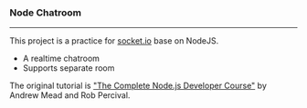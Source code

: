### Node Chatroom
----
This project is a practice for [socket.io](https://socket.io) base on NodeJS.

- A realtime chatroom
- Supports separate room

The original tutorial is ["The Complete Node.js Developer Course"](https://www.udemy.com/the-complete-nodejs-developer-course-2/learn/v4/overview) by Andrew Mead and Rob Percival.

